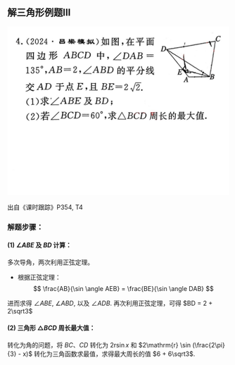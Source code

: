## 解三角形例题III

![img00.jpg](../img/img00.jpg)

出自《课时跟踪》P354, T4

### 解题步骤：

#### (1) $\angle ABE$ 及 $BD$ 计算：
多次导角，两次利用正弦定理。
- 根据正弦定理：
$$
\frac{AB}{\sin \angle AEB} = \frac{BE}{\sin \angle DAB}
$$

进而求得 $\angle ABE$, $\angle ABD$, 以及 $\angle ADB$.
再次利用正弦定理，可得 $BD = 2 + 2\sqrt3$

#### (2) 三角形 $\triangle BCD$ 周长最大值：
转化为角的问题，将 $BC$、$CD$ 转化为 $2\mathrm{r} \sin x$ 和 $2\mathrm{r} \sin (\frac{2\pi}{3} - x)$ 转化为三角函数求最值，求得最大周长的值 $6 + 6\sqrt3$.